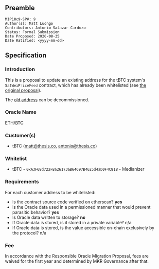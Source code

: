 ## Preamble
```
MIP10c9-SP#: 9
Author(s): Matt Luongo
Contributors: Antonio Salazar Cardozo
Status: Formal Submission
Date Proposed: 2020-08-25
Date Ratified: <yyyy-mm-dd>
```

## Specification

### Introduction

This is a proposal to update an existing address for the tBTC system's
`SatWeiPriceFeed` contract, which has already been whitelisted (see [the original
proposal](https://vote.makerdao.com/polling-proposal/qmeymkw5rhenzsevpvnhequj9glvq6n5buzapyrvestcdg)).

The [old address](etherscan.io/address/0x3b995E9f719Cb5F4b106F795B01760a11d083823) can be decommissioned.

### Oracle Name

ETH/BTC

### Customer(s)
- tBTC (matt@thesis.co, antonio@thesis.co)

### Whitelist

- tBTC - `0xA3F68d722FBa26173aB64697B4625d4aD0F4C818` - Medianizer

### Requirements
For each customer address to be whitelisted:

- Is the contract source code verified on etherscan? **yes**
- Is the Oracle data used in a permissioned manner that would prevent parasitic behavior? **yes**
- Is Oracle data written to storage? **no**
- If Oracle data is stored, is it stored in a private variable? n/a
- If Oracle data is stored, is the value accessible on-chain exclusively by the protocol? n/a

### Fee

In accordance with the Responsible Oracle Migration Proposal, fees are waived for the first year and determined by MKR Governance after that.